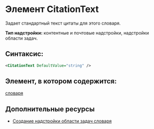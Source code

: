 
# Элемент CitationText
Задает стандартный текст цитаты для этого словаря.

 **Тип надстройки:** контентные и почтовые надстройки, надстройки области задач.


## Синтаксис:


```XML
<CitationText DefaultValue="string" />
```


## Элемент, в котором содержится:

[словаря](../../reference/manifest/dictionary.md)


## Дополнительные ресурсы



- [Создание надстройки области задач словаря](../../docs/word/dictionary-task-pane-add-ins.md)
    
